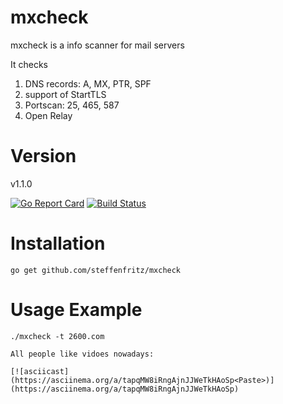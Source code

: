 # mxcheck

mxcheck is a info scanner for mail servers

It checks 
  1. DNS records: A, MX, PTR, SPF
  2. support of StartTLS
  3. Portscan: 25, 465, 587
  4. Open Relay

# Version

v1.1.0

[![Go Report Card](https://goreportcard.com/badge/github.com/steffenfritz/mxcheck)](https://goreportcard.com/report/github.com/steffenfritz/mxcheck) [![Build Status](https://travis-ci.org/steffenfritz/mxcheck.svg?branch=master)](https://travis-ci.org/steffenfritz/mxcheck)


# Installation

    go get github.com/steffenfritz/mxcheck

# Usage Example

    ./mxcheck -t 2600.com

    All people like vidoes nowadays: 

    [![asciicast](https://asciinema.org/a/tapqMW8iRngAjnJJWeTkHAoSp<Paste>)](https://asciinema.org/a/tapqMW8iRngAjnJJWeTkHAoSp)
